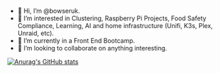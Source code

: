 - 👋 Hi, I’m @bowseruk.
- 👀 I’m interested in Clustering, Raspberry Pi Projects, Food Safety Compliance, Learning, AI and home infrastructure (Unifi, K3s, Plex, Unraid, etc).
- 🌱 I’m currently in a Front End Bootcamp.
- 💞️ I’m looking to collaborate on anything interesting.
<!---
- 📫 How to reach me ...
--->

<!---
bowseruk/bowseruk is a ✨ special ✨ repository because its `README.md` (this file) appears on your GitHub profile.
You can click the Preview link to take a look at your changes.
--->

[![Anurag's GitHub stats](https://github-readme-stats.vercel.app/api?username=bowseruk)](https://github.com/anuraghazra/github-readme-stats)
